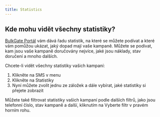 ```yaml
---
title: Statistics 
---
```


## Kde mohu vidět všechny statistiky?
[BulkGate Portál](https://www.bulkgate.com/cs/sms-portal-cs/) vám dává řadu statistik, na které se můžete podívat a které vám pomůžou ukázat, jaký dopad mají vaše kampaně.
Můžete se podívat, kam jsou vaše kampaně doručovány nejvíce, jaké jsou náklady, stav doručení a mnoho dalších.

Chcete-li vidět všechny statistiky vašich kampaní:
1.	Klikněte na SMS v menu
2.	Klikněte na Statistiky
3.	Nyní můžete zvolit jednu ze záložek a dále vybírat, jaké statistiky si přejete zobrazit

Můžete také filtrovat statistiky vašich kampaní podle dalších filtrů, jako jsou telefonní číslo, stav kampaně a další, kliknutím na Vyberte filtr v pravém horním rohu.
